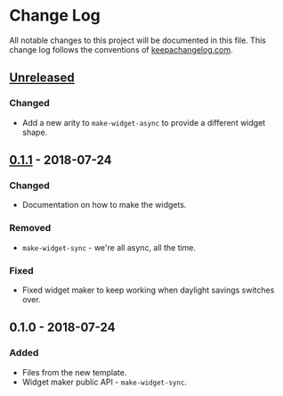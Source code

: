 # Change Log
All notable changes to this project will be documented in this file. This change log follows the conventions of [keepachangelog.com](http://keepachangelog.com/).

## [Unreleased]
### Changed
- Add a new arity to `make-widget-async` to provide a different widget shape.

## [0.1.1] - 2018-07-24
### Changed
- Documentation on how to make the widgets.

### Removed
- `make-widget-sync` - we're all async, all the time.

### Fixed
- Fixed widget maker to keep working when daylight savings switches over.

## 0.1.0 - 2018-07-24
### Added
- Files from the new template.
- Widget maker public API - `make-widget-sync`.

[Unreleased]: https://github.com/your-name/recognize-triangle/compare/0.1.1...HEAD
[0.1.1]: https://github.com/your-name/recognize-triangle/compare/0.1.0...0.1.1
